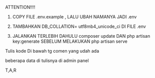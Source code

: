 ATTENTION!!!!

1. COPY FILE .env.example , LALU UBAH NAMANYA JADI .env 

2. TAMBAHKAN DB_COLLATION= utf8mb4_unicode_ci DI FILE .env

3. JALANKAN TERLEBIH DAHULU composer update DAN php artisan key:generate SEBELUM MELAKUKAN php artisan serve

Tulis kode Di bawah tg comen yang udah ada

beberapa data di tulisnya di admin panel

T,A,R

